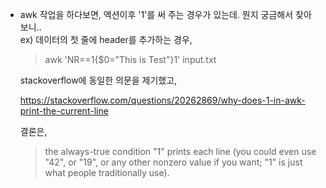 - awk 작업을 하다보면, 액션이후 '1'를 써 주는 경우가 있는데. 뭔지 궁금해서 찾아 보니..  
  ex) 데이터의 첫 줄에 header를 추가하는 경우,  
 
     > awk 'NR==1{$0="This is Test"}1' input.txt

  stackoverflow에 동일한 의문을 제기했고, 
  
  https://stackoverflow.com/questions/20262869/why-does-1-in-awk-print-the-current-line

  결론은,  

    > the always-true condition "1" prints each line (you could even use "42", or "19", or any other nonzero value if you want; "1" is just what people traditionally use).

